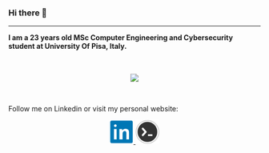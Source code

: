 ### Hi there 👋

<hr>

**I am a 23 years old MSc Computer Engineering and Cybersecurity student at University Of Pisa, Italy.**

&nbsp;

<div align="center">
<a href="https://github.com/fraie98">
  <img align="center" src="https://github-readme-stats.vercel.app/api?username=fraie98&count_private=true&show_icons=true&theme=dark&hide=prs,issues" />
</a>
</div>



&nbsp;

Follow me on Linkedin or visit my personal website:
<div align="center">
<a href="https://www.linkedin.com/in/fraie98/">
  <img width=48px src="img/linkedin.png" />
</a>
<a href="https://fraie98.github.io/">
  <img width=48px src="img/site.png" />
</a>
  </div>

<!--  Important
      Icons from:
      Links:
      >>


<!--<div align="center">
<a href="https://github.com/fraie98">
  <img align="center" src="https://github-readme-stats.vercel.app/api/top-langs/?username=fraie98&exclude_repo=fraie98.github.io&theme=dark&langs_count=3" />
</a>
</div>-->
<!--
**fraie98/fraie98** is a ✨ _special_ ✨ repository because its `README.md` (this file) appears on your GitHub profile.

Here are some ideas to get you started:

- 🔭 I’m currently working on ...
- 🌱 I’m currently learning ...
- 👯 I’m looking to collaborate on ...
- 🤔 I’m looking for help with ...
- 💬 Ask me about ...
- 📫 How to reach me: ...
- 😄 Pronouns: ...
- ⚡ Fun fact: ...
-->

